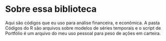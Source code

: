 # Sobre essa biblioteca

Aqui são códigos que eu uso para análise financeira, e econômica. A pasta Códigos do R são arquivos sobre modelos de séries temporais e o script de Portfólio é 
um arquivo do meu uso pessoal para peso de ações em carteira. 
